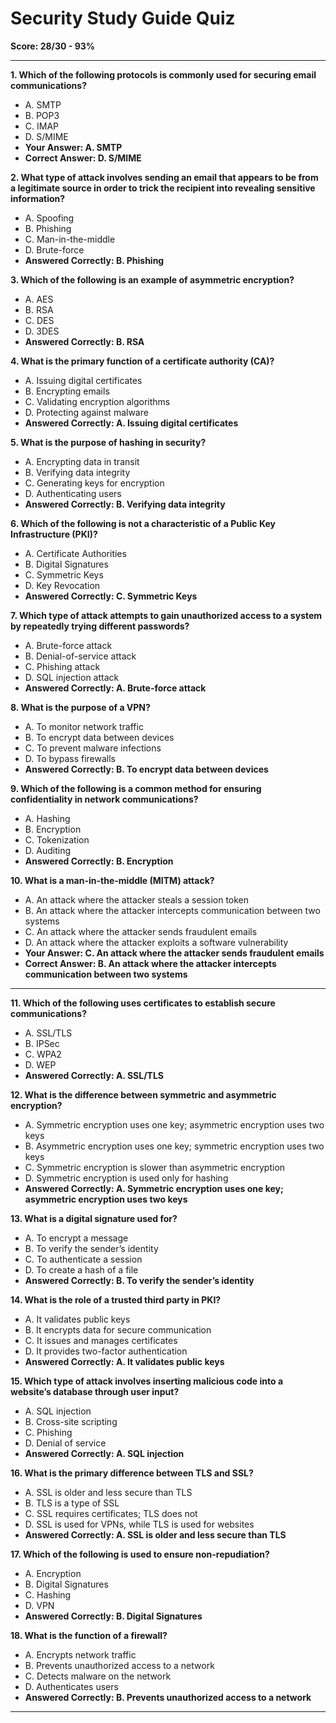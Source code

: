 # Security Study Guide Quiz  
**Score: 28/30 - 93%**

---

**1. Which of the following protocols is commonly used for securing email communications?**  
- A. SMTP  
- B. POP3  
- C. IMAP  
- D. S/MIME  
- **Your Answer: A. SMTP**  
- **Correct Answer: D. S/MIME**

**2. What type of attack involves sending an email that appears to be from a legitimate source in order to trick the recipient into revealing sensitive information?**  
- A. Spoofing  
- B. Phishing  
- C. Man-in-the-middle  
- D. Brute-force  
- **Answered Correctly: B. Phishing**

**3. Which of the following is an example of asymmetric encryption?**  
- A. AES  
- B. RSA  
- C. DES  
- D. 3DES  
- **Answered Correctly: B. RSA**

**4. What is the primary function of a certificate authority (CA)?**  
- A. Issuing digital certificates  
- B. Encrypting emails  
- C. Validating encryption algorithms  
- D. Protecting against malware  
- **Answered Correctly: A. Issuing digital certificates**

**5. What is the purpose of hashing in security?**  
- A. Encrypting data in transit  
- B. Verifying data integrity  
- C. Generating keys for encryption  
- D. Authenticating users  
- **Answered Correctly: B. Verifying data integrity**

**6. Which of the following is not a characteristic of a Public Key Infrastructure (PKI)?**  
- A. Certificate Authorities  
- B. Digital Signatures  
- C. Symmetric Keys  
- D. Key Revocation  
- **Answered Correctly: C. Symmetric Keys**

**7. Which type of attack attempts to gain unauthorized access to a system by repeatedly trying different passwords?**  
- A. Brute-force attack  
- B. Denial-of-service attack  
- C. Phishing attack  
- D. SQL injection attack  
- **Answered Correctly: A. Brute-force attack**

**8. What is the purpose of a VPN?**  
- A. To monitor network traffic  
- B. To encrypt data between devices  
- C. To prevent malware infections  
- D. To bypass firewalls  
- **Answered Correctly: B. To encrypt data between devices**

**9. Which of the following is a common method for ensuring confidentiality in network communications?**  
- A. Hashing  
- B. Encryption  
- C. Tokenization  
- D. Auditing  
- **Answered Correctly: B. Encryption**

**10. What is a man-in-the-middle (MITM) attack?**  
- A. An attack where the attacker steals a session token  
- B. An attack where the attacker intercepts communication between two systems  
- C. An attack where the attacker sends fraudulent emails  
- D. An attack where the attacker exploits a software vulnerability  
- **Your Answer: C. An attack where the attacker sends fraudulent emails**  
- **Correct Answer: B. An attack where the attacker intercepts communication between two systems**

---

**11. Which of the following uses certificates to establish secure communications?**  
- A. SSL/TLS  
- B. IPSec  
- C. WPA2  
- D. WEP  
- **Answered Correctly: A. SSL/TLS**

**12. What is the difference between symmetric and asymmetric encryption?**  
- A. Symmetric encryption uses one key; asymmetric encryption uses two keys  
- B. Asymmetric encryption uses one key; symmetric encryption uses two keys  
- C. Symmetric encryption is slower than asymmetric encryption  
- D. Symmetric encryption is used only for hashing  
- **Answered Correctly: A. Symmetric encryption uses one key; asymmetric encryption uses two keys**

**13. What is a digital signature used for?**  
- A. To encrypt a message  
- B. To verify the sender’s identity  
- C. To authenticate a session  
- D. To create a hash of a file  
- **Answered Correctly: B. To verify the sender’s identity**

**14. What is the role of a trusted third party in PKI?**  
- A. It validates public keys  
- B. It encrypts data for secure communication  
- C. It issues and manages certificates  
- D. It provides two-factor authentication  
- **Answered Correctly: A. It validates public keys**

**15. Which type of attack involves inserting malicious code into a website’s database through user input?**  
- A. SQL injection  
- B. Cross-site scripting  
- C. Phishing  
- D. Denial of service  
- **Answered Correctly: A. SQL injection**

**16. What is the primary difference between TLS and SSL?**  
- A. SSL is older and less secure than TLS  
- B. TLS is a type of SSL  
- C. SSL requires certificates; TLS does not  
- D. SSL is used for VPNs, while TLS is used for websites  
- **Answered Correctly: A. SSL is older and less secure than TLS**

**17. Which of the following is used to ensure non-repudiation?**  
- A. Encryption  
- B. Digital Signatures  
- C. Hashing  
- D. VPN  
- **Answered Correctly: B. Digital Signatures**

**18. What is the function of a firewall?**  
- A. Encrypts network traffic  
- B. Prevents unauthorized access to a network  
- C. Detects malware on the network  
- D. Authenticates users  
- **Answered Correctly: B. Prevents unauthorized access to a network**

---

